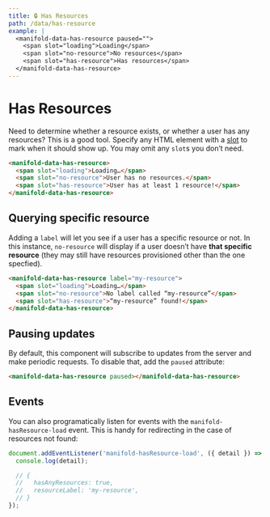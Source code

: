```yaml
---
title: 🔒 Has Resources
path: /data/has-resource
example: |
  <manifold-data-has-resource paused="">
    <span slot="loading">Loading</span>
    <span slot="no-resource">No resources</span>
    <span slot="has-resource">Has resources</span>
  </manifold-data-has-resource>
---
```


# Has Resources

Need to determine whether a resource exists, or whether a user has any resources? This is a good
tool. Specify any HTML element with a [slot][slot] to mark when it should show up. You may omit any
`slot`s you don’t need.

```html
<manifold-data-has-resource>
  <span slot="loading">Loading…</span>
  <span slot="no-resource">User has no resources.</span>
  <span slot="has-resource">User has at least 1 resource!</span>
</manifold-data-has-resource>
```

## Querying specific resource

Adding a `label` will let you see if a user has a specific resource or not. In this instance,
`no-resource` will display if a user doesn’t have **that specific resource** (they may still have
resources provisioned other than the one specfied).

```html
<manifold-data-has-resource label="my-resource">
  <span slot="loading">Loading…</span>
  <span slot="no-resource">No label called “my-resource”</span>
  <span slot="has-resource">“my-resource” found!</span>
</manifold-data-has-resource>
```

## Pausing updates

By default, this component will subscribe to updates from the server and make periodic requests. To
disable that, add the `paused` attribute:

```html
<manifold-data-has-resource paused></manifold-data-has-resource>
```

## Events

You can also programatically listen for events with the `manifold-hasResource-load` event. This is
handy for redirecting in the case of resources not found:

```js
document.addEventListener('manifold-hasResource-load', ({ detail }) => {
  console.log(detail);

  // {
  //   hasAnyResources: true,
  //   resourceLabel: 'my-resource',
  // }
});
```

[slot]: https://stenciljs.com/docs/templating-jsx/
